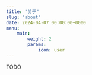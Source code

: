 ```yaml
---
title: "关于"
slug: "about"
date: 2024-04-07 00:00:00+0000
menu:
    main:
        weight: 2
        params: 
            icon: user
---
```


TODO
